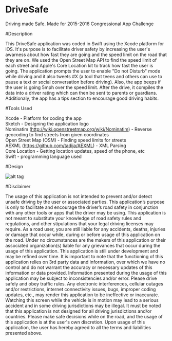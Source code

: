 # DriveSafe

Driving made Safe. Made for 2015-2016 Congressional App Challenge

#Description

This DriveSafe application was coded in Swift using the Xcode platform for iOS.
It's purpose is to facilitate driver safety by increasing the user's awarness about how fast they are going and the speed limit on the road that they are on. We used the Open Street Map API to find the speed limit of each street and Apple's Core Location kit to track how fast the user is going. The application prompts the user to enable "Do not Disturb" mode while driving and it also tweets #X (a tool that teens and others can use to pause a text or social conversation before driving). Also, the app beeps if the user is going 5mph over the speed limit. After the drive, it compiles the data into a driver rating which can then be sent to parents or guardians. 
Additionaly, the app has a tips section to encourage good driving habits.

#Tools Used

Xcode - Platform for coding the app <br />
Sketch - Designing the application logo <br />
Nominatim (http://wiki.openstreetmap.org/wiki/Nominatim) - Reverse geocoding to find streets from given coordinates <br />
Open Street Map (OSM) - Finding speed limits for streets <br />
AEXML (https://github.com/tadija/AEXML) - XML Parsing <br />
Core Location - Getting location updates, speed of the phone, etc <br />
Swift - programming language used <br />

#Design

![alt tag](https://files.slack.com/files-pri/T0CL3NSMC-F0H9MDZQW/simulator_screen_shot_dec_23__2015__8.06.57_pm.png)


#Disclaimer

The usage of this application is not intended to prevent and/or detect unsafe driving by the user or associated parties. This application’s purpose is only to facilitate and encourage the driver’s road safety in conjunction with any other tools or apps that the driver may be using. This application is not meant to substitute your knowledge of road safety rules and regulations, and other stipulations that your legal driving licenses may require. As a road user, you are still liable for any accidents, deaths, injuries or damage that occur while, during or before usage of this application on the road. Under no circumstances are the makers of this application or their associated organization(s) liable for any grievances that occur during the usage of this application. This application is still under development and may be refined over time. It is important to note that the functioning of this application relies on 3rd party data and information, over which we have no control and do not warrant the accuracy or necessary updates of this information or data provided. Information presented during the usage of this application may be subject to inconsistencies and/or error. Please drive safely and obey traffic rules. Any electronic interferences, cellular outages and/or restrictions, internet connectivity issues, bugs, improper coding updates, etc., may render this application to be ineffective or inaccurate. Watching this screen while the vehicle is in motion may lead to a serious accident and in some driving jurisdictions may be illegal. It must be noted that this application is not designed for all driving jurisdictions and/or countries. Please make safe decisions while on the road, and the usage of this application is at the user's own discretion. Upon usage of this application, the user has hereby agreed to all the terms and liabilities presented above.

